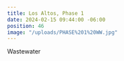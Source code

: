 ```yaml
---
title: Los Altos, Phase 1
date: 2024-02-15 09:44:00 -06:00
position: 46
image: "/uploads/PHASE%201%20WW.jpg"
---
```


Wastewater